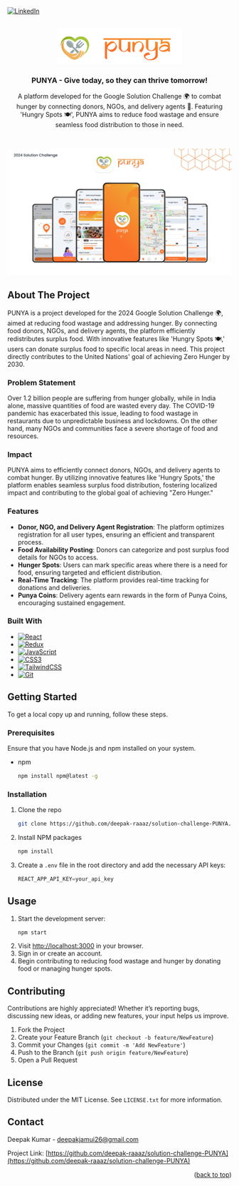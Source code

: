 
<a name="readme-top"></a>

[![LinkedIn][linkedin-shield]][linkedin-url]

<!-- PROJECT LOGO -->
<br />
<div align="center">
  <a href="https://github.com/your-github-username/punya-project">
    <img src="assets/punya-logo.png" alt="Logo" height="80">
  </a>

  <h3 align="center">PUNYA - Give today, so they can thrive tomorrow!</h3>

  <p align="center">
    A platform developed for the Google Solution Challenge 🌍 to combat hunger by connecting donors, NGOs, and delivery agents 🚚. 
    Featuring 'Hungry Spots 🍽️', PUNYA aims to reduce food wastage and ensure seamless food distribution to those in need.
  </p>
  <br/>
</div>

[![Product Screenshot][product-screenshot]]()

<!-- ABOUT THE PROJECT -->
## About The Project

PUNYA is a project developed for the 2024 Google Solution Challenge 🌍, aimed at reducing food wastage and addressing hunger. By connecting food donors, NGOs, and delivery agents, the platform efficiently redistributes surplus food. With innovative features like 'Hungry Spots 🍽️,' users can donate surplus food to specific local areas in need. This project directly contributes to the United Nations' goal of achieving Zero Hunger by 2030.

### Problem Statement
Over 1.2 billion people are suffering from hunger globally, while in India alone, massive quantities of food are wasted every day. The COVID-19 pandemic has exacerbated this issue, leading to food wastage in restaurants due to unpredictable business and lockdowns. On the other hand, many NGOs and communities face a severe shortage of food and resources.

### Impact
PUNYA aims to efficiently connect donors, NGOs, and delivery agents to combat hunger. By utilizing innovative features like 'Hungry Spots,' the platform enables seamless surplus food distribution, fostering localized impact and contributing to the global goal of achieving "Zero Hunger."

### Features
- **Donor, NGO, and Delivery Agent Registration**: The platform optimizes registration for all user types, ensuring an efficient and transparent process.
- **Food Availability Posting**: Donors can categorize and post surplus food details for NGOs to access.
- **Hunger Spots**: Users can mark specific areas where there is a need for food, ensuring targeted and efficient distribution.
- **Real-Time Tracking**: The platform provides real-time tracking for donations and deliveries.
- **Punya Coins**: Delivery agents earn rewards in the form of Punya Coins, encouraging sustained engagement.


### Built With

* [![React][React.js]][React-url]
* [![Redux][Redux]][Redux-url]
* [![JavaScript][JavaScript]][JavaScript-url]
* [![CSS3][CSS3]][CSS3-url]
* [![TailwindCSS][TailwindCSS]][TailwindCSS-url]
* [![Git][Git]][Git-url]


<!-- GETTING STARTED -->
## Getting Started

To get a local copy up and running, follow these steps.

### Prerequisites

Ensure that you have Node.js and npm installed on your system.

* npm
  ```sh
  npm install npm@latest -g
  ```

### Installation

1. Clone the repo
   ```sh
   git clone https://github.com/deepak-raaaz/solution-challenge-PUNYA.git
   ```
2. Install NPM packages
   ```sh
   npm install
   ```
3. Create a `.env` file in the root directory and add the necessary API keys:
   ```js
   REACT_APP_API_KEY=your_api_key
   ```


<!-- USAGE EXAMPLES -->
## Usage

1. Start the development server:
   ```sh
   npm start
   ```
2. Visit [http://localhost:3000](http://localhost:3000) in your browser.
3. Sign in or create an account.
4. Begin contributing to reducing food wastage and hunger by donating food or managing hunger spots.


<!-- CONTRIBUTING -->
## Contributing

Contributions are highly appreciated! Whether it’s reporting bugs, discussing new ideas, or adding new features, your input helps us improve.

1. Fork the Project
2. Create your Feature Branch (`git checkout -b feature/NewFeature`)
3. Commit your Changes (`git commit -m 'Add NewFeature'`)
4. Push to the Branch (`git push origin feature/NewFeature`)
5. Open a Pull Request


<!-- LICENSE -->
## License

Distributed under the MIT License. See `LICENSE.txt` for more information.


<!-- CONTACT -->
## Contact

Deepak Kumar - deepakjamui26@gmail.com  

Project Link: [https://github.com/deepak-raaaz/solution-challenge-PUNYA](https://github.com/deepak-raaaz/solution-challenge-PUNYA)

<p align="right">(<a href="#readme-top">back to top</a>)</p>

<!-- MARKDOWN LINKS & IMAGES -->
[linkedin-shield]: https://img.shields.io/badge/-LinkedIn-black.svg?style=for-the-badge&logo=linkedin&colorB=555
[linkedin-url]: https://www.linkedin.com/in/deepak-raaaz/
[product-screenshot]: assets/punya.jpg
[React.js]: https://img.shields.io/badge/React-20232A?style=for-the-badge&logo=react&logoColor=61DAFB
[React-url]: https://reactjs.org/
[Redux]: https://img.shields.io/badge/redux-%23593d88.svg?style=for-the-badge&logo=redux&logoColor=white
[Redux-url]: https://redux.js.org/
[TailwindCSS]: https://img.shields.io/badge/tailwindcss-%2338B2AC.svg?style=for-the-badge&logo=tailwind-css&logoColor=white
[TailwindCSS-url]: https://tailwindcss.com/
[JavaScript]: https://img.shields.io/badge/javascript-%23323330.svg?style=for-the-badge&logo=javascript&logoColor=%23F7DF1E
[JavaScript-url]: https://developer.mozilla.org/en-US/docs/Web/JavaScript
[CSS3]: https://img.shields.io/badge/css3-%231572B6.svg?style=for-the-badge&logo=css3&logoColor=white
[CSS3-url]: https://developer.mozilla.org/en-US/docs/Web/CSS
[Git]: https://img.shields.io/badge/git-%23F05033.svg?style=for-the-badge&logo=git&logoColor=white
[Git-url]: https://git-scm.com/
